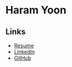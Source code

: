 # Haram Yoon

## Links

- [Resume](resume.pdf)
- [LinkedIn](https://www.linkedin.com/in/haram-yoon-b359511b0/)
- [GitHub](https://github.com/haram082)
